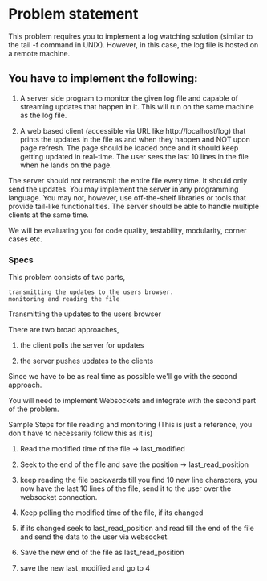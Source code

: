 # Problem statement

This problem requires you to implement a log watching solution (similar to the tail -f command in UNIX). However, in this case, the log file is hosted on a remote machine.


## You have to implement the following:


1. A server side program to monitor the given log file and capable of streaming updates that happen in it. This will run on the same machine as the log file.


2. A web based client (accessible via URL like http://localhost/log) that prints the updates in the file as and when they happen and NOT upon page refresh. The page should be loaded once and it should keep getting updated in real-time. The user sees the last 10 lines in the file when he lands on the page.


The server should not retransmit the entire file every time. It should only send the updates. You may implement the server in any programming language. You may not, however, use off-the-shelf libraries or tools that provide tail-like functionalities. The server should be able to handle multiple clients at the same time.


We will be evaluating you for code quality, testability, modularity, corner cases etc.

### Specs

This problem consists of two parts,


    transmitting the updates to the users browser.
    monitoring and reading the file

Transmitting the updates to the users browser

There are two broad approaches,

1. the client polls the server for updates

2. the server pushes updates to the clients


Since we have to be as real time as possible we'll go with the second approach.


You will need to implement Websockets and integrate with the second part of the problem.


Sample Steps for file reading and monitoring (This is just a reference, you don't have to necessarily follow this as it is)


1. Read the modified time of the file -> last_modified

2. Seek to the end of the file and save the position -> last_read_position

3. keep reading the file backwards till you find 10 new line characters, you now have the last 10 lines of the file, send it to the user over the websocket connection.

4. Keep polling the modified time of the file, if its changed

5. if its changed seek to last_read_position and read till the end of the file and send the data to the user via websocket.

6. Save the new end of the file as last_read_position

7. save the new last_modified and go to 4
